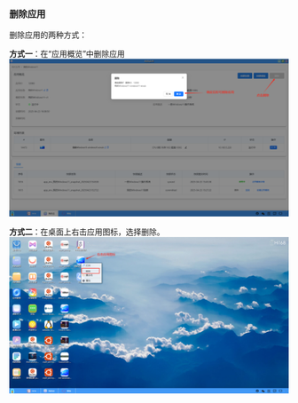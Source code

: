 ### 删除应用
删除应用的两种方式：

**方式一**：在“应用概览”中删除应用
![alt text](../help_picture/02_myapp11.png)

**方式二**：在桌面上右击应用图标，选择删除。
![alt text](../help_picture/02_myapp12.png)
